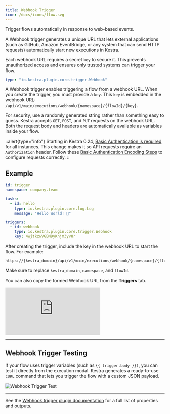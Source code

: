 ```yaml
---
title: Webhook Trigger
icon: /docs/icons/flow.svg
---
```


Trigger flows automatically in response to web-based events.

A Webhook trigger generates a unique URL that lets external applications (such as GitHub, Amazon EventBridge, or any system that can send HTTP requests) automatically start new executions in Kestra.

Each webhook URL requires a secret `key` to secure it. This prevents unauthorized access and ensures only trusted systems can trigger your flow.

```yaml
type: "io.kestra.plugin.core.trigger.Webhook"
```

A Webhook trigger enables triggering a flow from a webhook URL.
When you create the trigger, you must provide a `key`. This `key` is embedded in the webhook URL: `/api/v1/main/executions/webhook/{namespace}/{flowId}/{key}`.

For security, use a randomly generated string rather than something easy to guess. Kestra accepts `GET`, `POST`, and `PUT` requests on the webhook URL. Both the request body and headers are automatically available as variables inside your flow.

::alert{type="info"}
Starting in Kestra 0.24, [Basic Authentication is required](../../11.migration-guide/0.24.0/basic-authentication.md) for all instances. This change makes it so API requests require an `Authorization` header. Follow these [Basic Authentication Encoding Steps](../../15.how-to-guides/synchonous-executions-api.md#basic-authentication) to configure requests correctly.
::

## Example

```yaml
id: trigger
namespace: company.team

tasks:
  - id: hello
    type: io.kestra.plugin.core.log.Log
    message: "Hello World! 🚀"

triggers:
  - id: webhook
    type: io.kestra.plugin.core.trigger.Webhook
    key: 4wjtkzwVGBM9yKnjm3yv8r
```

After creating the trigger, include the key in the webhook URL to start the flow. For example:

```bash
https://{kestra_domain}/api/v1/main/executions/webhook/{namespace}/{flowId}/4wjtkzwVGBM9yKnjm3yv8r
```

Make sure to replace `kestra_domain`, `namespace`, and `flowId`.

You can also copy the formed Webhook URL from the **Triggers** tab.

<div class="video-container">
  <iframe src="https://www.youtube.com/embed/4-KrkkgSeic?si=Ujl09_9Pv5x64YaF" title="YouTube video player" frameborder="0" allow="accelerometer; autoplay; clipboard-write; encrypted-media; gyroscope; picture-in-picture; web-share" referrerpolicy="strict-origin-when-cross-origin" allowfullscreen></iframe>
</div>

---

## Webhook Trigger Testing

If your flow uses trigger variables (such as `{{ trigger.body }})`, you can test it directly from the execution modal. Kestra generates a ready-to-use `cURL` command that lets you trigger the flow with a custom JSON payload.

![Webhook Trigger Test](/docs/workflow-components/triggers/webhook-trigger-test-1.png)

---

See the [Webhook trigger plugin documentation](/plugins/core/triggers/io.kestra.plugin.core.trigger.Webhook) for a full list of properties and outputs.
